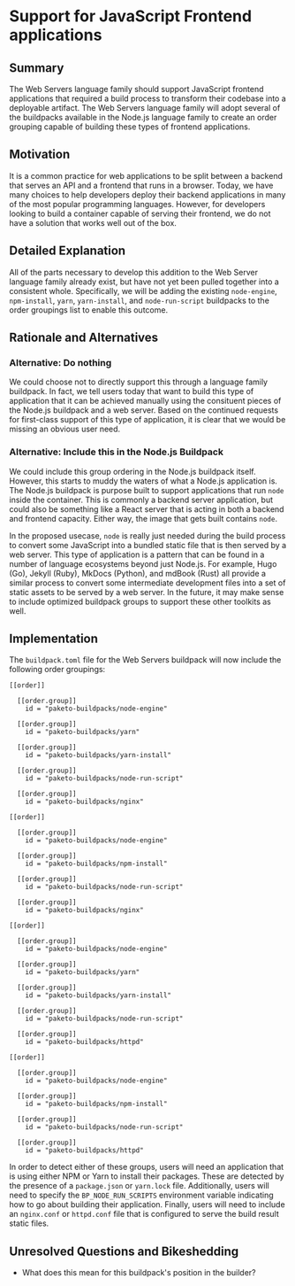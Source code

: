# Support for JavaScript Frontend applications

## Summary

The Web Servers language family should support JavaScript frontend applications
that required a build process to transform their codebase into a deployable
artifact. The Web Servers language family will adopt several of the buildpacks
available in the Node.js language family to create an order grouping capable of
building these types of frontend applications.

## Motivation

It is a common practice for web applications to be split between a backend that
serves an API and a frontend that runs in a browser. Today, we have many
choices to help developers deploy their backend applications in many of the
most popular programming languages. However, for developers looking to build a
container capable of serving their frontend, we do not have a solution that
works well out of the box.

## Detailed Explanation

All of the parts necessary to develop this addition to the Web Server language
family already exist, but have not yet been pulled together into a consistent
whole. Specifically, we will be adding the existing `node-engine`,
`npm-install`, `yarn`, `yarn-install`, and `node-run-script` buildpacks to the
order groupings list to enable this outcome.

## Rationale and Alternatives

### Alternative: Do nothing

We could choose not to directly support this through a language family
buildpack. In fact, we tell users today that want to build this type of
application that it can be achieved manually using the consituent pieces of the
Node.js buildpack and a web server. Based on the continued requests for
first-class support of this type of application, it is clear that we would be
missing an obvious user need.

### Alternative: Include this in the Node.js Buildpack

We could include this group ordering in the Node.js buildpack itself. However,
this starts to muddy the waters of what a Node.js application is. The Node.js
buildpack is purpose built to support applications that run `node` inside the
container. This is commonly a backend server application, but could also be
something like a React server that is acting in both a backend and frontend
capacity. Either way, the image that gets built contains `node`.

In the proposed usecase, `node` is really just needed during the build process
to convert some JavaScript into a bundled static file that is then served by a
web server. This type of application is a pattern that can be found in a number
of language ecosystems beyond just Node.js. For example, Hugo (Go), Jekyll
(Ruby), MkDocs (Python), and mdBook (Rust) all provide a similar process to
convert some intermediate development files into a set of static assets to be
served by a web server. In the future, it may make sense to include optimized
buildpack groups to support these other toolkits as well.

## Implementation

The `buildpack.toml` file for the Web Servers buildpack will now include the
following order groupings:

```
[[order]]

  [[order.group]]
    id = "paketo-buildpacks/node-engine"

  [[order.group]]
    id = "paketo-buildpacks/yarn"

  [[order.group]]
    id = "paketo-buildpacks/yarn-install"

  [[order.group]]
    id = "paketo-buildpacks/node-run-script"

  [[order.group]]
    id = "paketo-buildpacks/nginx"

[[order]]

  [[order.group]]
    id = "paketo-buildpacks/node-engine"

  [[order.group]]
    id = "paketo-buildpacks/npm-install"

  [[order.group]]
    id = "paketo-buildpacks/node-run-script"

  [[order.group]]
    id = "paketo-buildpacks/nginx"

[[order]]

  [[order.group]]
    id = "paketo-buildpacks/node-engine"

  [[order.group]]
    id = "paketo-buildpacks/yarn"

  [[order.group]]
    id = "paketo-buildpacks/yarn-install"

  [[order.group]]
    id = "paketo-buildpacks/node-run-script"

  [[order.group]]
    id = "paketo-buildpacks/httpd"

[[order]]

  [[order.group]]
    id = "paketo-buildpacks/node-engine"

  [[order.group]]
    id = "paketo-buildpacks/npm-install"

  [[order.group]]
    id = "paketo-buildpacks/node-run-script"

  [[order.group]]
    id = "paketo-buildpacks/httpd"
```

In order to detect either of these groups, users will need an application that
is using either NPM or Yarn to install their packages. These are detected by
the presence of a `package.json` or `yarn.lock` file. Additionally, users will
need to specify the `BP_NODE_RUN_SCRIPTS` environment variable indicating how
to go about building their application. Finally, users will need to include an
`nginx.conf` or `httpd.conf` file that is configured to serve the build result
static files.

## Unresolved Questions and Bikeshedding

* What does this mean for this buildpack's position in the builder?
